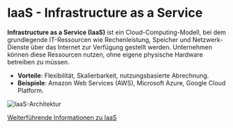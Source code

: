 # IaaS - Infrastructure as a Service

**Infrastructure as a Service (IaaS)** ist ein Cloud-Computing-Modell, bei dem grundlegende IT-Ressourcen wie Rechenleistung, Speicher und Netzwerk-Dienste über das Internet zur Verfügung gestellt werden. Unternehmen können diese Ressourcen nutzen, ohne eigene physische Hardware betreiben zu müssen.

- **Vorteile**: Flexibilität, Skalierbarkeit, nutzungsbasierte Abrechnung.
- **Beispiele**: Amazon Web Services (AWS), Microsoft Azure, Google Cloud Platform.

![IaaS-Architektur](https://cdnblog.filecloud.com/blog/wp-content/uploads/2020/03/iaas-intro-01.png)

[Weiterführende Informationen zu IaaS](https://de.wikipedia.org/wiki/Infrastructure_as_a_Service)

